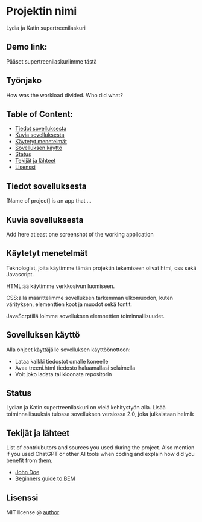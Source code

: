 # Projektin nimi
Lydia ja Katin supertreenilaskuri

## Demo link:
Pääset supertreenilaskuriimme tästä

## Työnjako
How was the workload divided. Who did what? 

## Table of Content:

- [Tiedot sovelluksesta](#Tiedot)
- [Kuvia sovelluksesta](#Kuvia)
- [Käytetyt menetelmät](#Käytetyt)
- [Sovelluksen käyttö](#Sovelluksen)
- [Status](#status)
- [Tekijät ja lähteet](#Tekijät)
- [Lisenssi](#Lisenssi)

## Tiedot sovelluksesta
[Name of project] is an app that ...

## Kuvia sovelluksesta
Add here atleast one screenshot of the working application 


## Käytetyt menetelmät
Teknologiat, joita käytimme tämän projektin tekemiseen olivat html, css sekä Javascript.

HTML:ää käytimme verkkosivun luomiseen. 

CSS:ällä määrittelimme sovelluksen tarkemman ulkomuodon, kuten värityksen, elementtien koot ja muodot sekä fontit.

JavaScrptillä loimme sovelluksen elemnettien toiminnallisuudet. 

## Sovelluksen käyttö
Alla ohjeet käyttäjälle sovelluksen käyttöönottoon:
- Lataa kaikki tiedostot omalle koneelle 
- Avaa treeni.html tiedosto haluamallasi selaimella
- Voit joko ladata tai kloonata repositorin 


## Status
Lydian ja Katin supertreenilaskuri on vielä kehitystyön alla. Lisää toiminnallisuuksia tulossa sovelluksen versiossa 2.0, joka julkaistaan helmik

## Tekijät ja lähteet
List of contriubutors and sources you used during the project. Also mention if you used ChatGPT or other AI tools when coding and explain how did you benefit from them.
- [John Doe](johndoe.com)
- [Beginners guide to BEM](link-goes-here.com)

## Lisenssi
MIT license @ [author](author.com)


